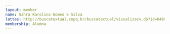 ```yaml
---
layout: member
name: Sahra Karolina Gomes e Silva
lattes: http://buscatextual.cnpq.br/buscatextual/visualizacv.do?id=K4898148H0
membership: Alumna
---
```


